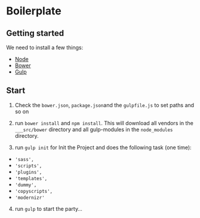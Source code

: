Boilerplate
===========

## Getting started
We need to install a few things:
- [Node](http://nodejs.org)
- [Bower](http://bower.io)
- [Gulp](http://gulpjs.com)


## Start

1. Check the `bower.json`, `package.json`and the `gulpfile.js` to set paths and so on

2. run `bower install` and `npm install`.
   This will download all vendors in the `___src/bower` directory and all gulp-modules in the `node_modules` directory.

3. run `gulp init` for Init the Project and does the following task (one time):
  - `'sass',`
  - `'scripts',`
  - `'plugins',`
  - `'templates',`
  - `'dummy',`
  - `'copyscripts',`
  - `'modernizr'`

4. run `gulp` to start the party…
